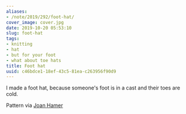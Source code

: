 ```yaml
---
aliases:
- /note/2019/292/foot-hat/
cover_image: cover.jpg
date: 2019-10-20 05:53:10
slug: foot-hat
tags:
- knitting
- hat
- but for your foot
- what about toe hats
title: Foot hat
uuid: c46bdce1-18ef-43c5-81ea-c263956f90d9
---
```


I made a foot hat, because someone's foot is in a cast and their toes are cold.

Pattern via [Joan Hamer](https://web.archive.org/web/20090222140829/http://www.fibergypsy.com/pmkn/toecover.html)